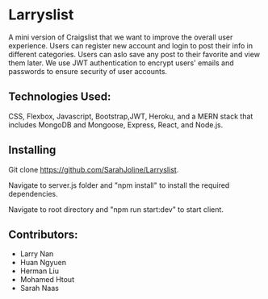 # Larryslist
A mini version of Craigslist that we want to improve the overall user experience. Users can register new account and login to post their info in different categories. Users can aslo save any post to their favorite and view them later. We use JWT authentication to encrypt users' emails and passwords to ensure security of user accounts. 

## Technologies Used:
CSS, Flexbox, Javascript, Bootstrap,JWT, Heroku, and a MERN stack that includes MongoDB and Mongoose, Express, React, and Node.js.

## Installing

Git clone https://github.com/SarahJoline/Larryslist.

Navigate to server.js folder and "npm install" to install the required dependencies.

Navigate to root directory and "npm run start:dev" to start client.

## Contributors:
- Larry Nan
- Huan Ngyuen
- Herman Liu
- Mohamed Htout
- Sarah Naas
